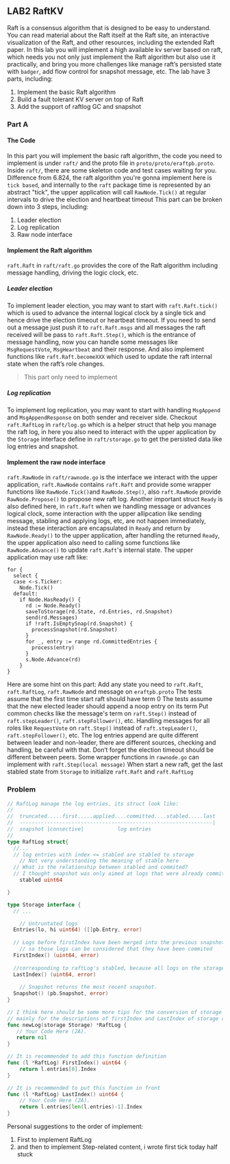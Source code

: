 ## LAB2 RaftKV
Raft is a consensus algorithm that is designed to be easy to understand. You can read material about the Raft itself at the Raft site, an interactive visualization of the Raft, and other resources, including the extended Raft paper. 
In this lab you will implement a high available kv server based on raft,  which needs you not only just implement the Raft algorithm but also use it practically, and bring you more challenges like manage raft’s persisted state with `badger`, add flow control for snapshot message, etc.
The lab have 3 parts, including:
1. Implement the basic Raft algorithm
2. Build a fault tolerant KV server on top of Raft
3. Add the support of raftlog GC and snapshot 

### Part A
#### The Code
In this part you will implement the basic raft algorithm, the code you need to implement is under `raft/` and the proto file in `proto/proto/eraftpb.proto`. Inside `raft/`, there are some skeleton code and test cases waiting for you. Difference from 6.824,  the raft algorithm you're gonna implement here is `tick based`, and internally to the `raft` package time is represented by an abstract "tick", the upper application will call `RawNode.Tick()` at regular intervals to drive the election and heartbeat timeout
This part can be broken down into 3 steps, including:

1. Leader election
2. Log replication
3. Raw node interface

#### Implement the Raft algorithm
`raft.Raft` in `raft/raft.go` provides the core of the Raft algorithm including message handling, driving the logic clock, etc.
#####  Leader election
To implement leader election, you may want to start with `raft.Raft.tick()` which is used to advance the internal logical clock by a single tick and hence drive the election timeout or heartbeat timeout. If you need to send out a message just push it to `raft.Raft.msgs` and all messages the raft received will be pass to `raft.Raft.Step()`, which  is the entrance of message handling, now you can handle some messages like `MsgRequestVote`, `MsgHeartbeat`  and their response. And also implement functions like `raft.Raft.becomeXXX` which used to update the raft internal state when the raft’s role changes.

> This part only need to implement

##### Log replication
To implement log replication, you may want to start with handling `MsgAppend` and `MsgAppendResponse` on both sender and receiver side. Checkout `raft.RaftLog` in `raft/log.go` which is a helper struct that help you manage the raft log, in here you also need to interact with the upper application by the `Storage` interface define in `raft/storage.go` to get the persisted data like log entries and snapshot.
#### Implement the raw node interface
`raft.RawNode` in `raft/rawnode.go` is the interface we interact with the upper application, `raft.RawNode` contains `raft.Raft` and provide some wrapper functions like `RawNode.Tick()`and `RawNode.Step()`, also `raft.RawNode` provide `RawNode.Propose()` to propose new raft log. Another important struct `Ready` is also defined here, in `raft.Raft` when we handling message or advances logical clock, some interaction with the upper allipcation like sending message, stabling and applying logs, etc, are not happen immediately, instead these interaction are encapsulated in `Ready` and return by `RawNode.Ready()` to the upper application, after handling the returned `Ready`, the upper application also need to calling some functions like `RawNode.Advance()` to update `raft.Raft`'s internal state.
The upper application may use raft like:
```
for {
  select {
  case <-s.Ticker:
    Node.Tick()
  default:
    if Node.HasReady() {
      rd := Node.Ready()
      saveToStorage(rd.State, rd.Entries, rd.Snapshot)
      send(rd.Messages)
      if !raft.IsEmptySnap(rd.Snapshot) {
        processSnapshot(rd.Snapshot)
      }
      for _, entry := range rd.CommittedEntries {
        process(entry)
      }
      s.Node.Advance(rd)
    }
}
```
Here are some hint on this part:
Add any state you need to `raft.Raft`, `raft.RaftLog`, `raft.RawNode` and message on `eraftpb.proto`
The tests assume that the first time start raft should have term 0
The tests assume that the new elected leader should append a noop entry on its term
Put common checks like the message's term on `raft.Step()` instead of  `raft.stepLeader()`, `raft.stepFollower()`, etc.
Handling messages for all roles like `RequestVote` on `raft.Step()` instead of  `raft.stepLeader()`, `raft.stepFollower()`, etc.
The log entries append are quite different between leader and non-leader, there are different sources, checking and handling, be careful with that.
Don’t forget the election timeout should be different between peers.
Some wrapper functions in `rawnode.go` can implement with `raft.Step(local message)`
When start a new raft, get the last stabled state from `Storage` to initialize `raft.Raft` and `raft.RaftLog`





### Problem

```go
// RaftLog manage the log entries, its struct look like:
//
//  truncated.....first.....applied....committed....stabled.....last
//  ---------------------------------------------------------------|
//  snapshot |consective|           log entries
//
type RaftLog struct{
  //...
  // log entries with index <= stabled are stabled to storage
	// Not very understanding the meaning of stable here
  // What is the relationship between stabled and commited?
  // I thought snapshot was only aimed at logs that were already commited.
	stabled uint64

}

type Storage interface {
  // ...

	// Untruntated logs
  Entries(lo, hi uint64) ([]pb.Entry, error)
	
  // Logs before firstIndex have been merged into the previous snapshot
	// so those logs can be considered that they have been commited
  FirstIndex() (uint64, error)
  
  //corresponding to raftLog's stabled, because all logs on the storage have been persisted
  LastIndex() (uint64, error)
  
	// Snapshot returns the most recent snapshot.
  Snapshot() (pb.Snapshot, error)
}

// I think here should be some more tips for the conversion of storage and RaftLog
// mainly for the descriptions of firstIndex and LastIndex of storage can be associated with RaftLog.
func newLog(storage Storage) *RaftLog {
   // Your Code Here (2A).
   return nil
}

// It is recommended to add this function definition
func (l *RaftLog) FirstIndex() uint64 {
	return l.entries[0].Index
}

// It is recommended to put this function in front
func (l *RaftLog) LastIndex() uint64 {
	// Your Code Here (2A).
	return l.entries[len(l.entries)-1].Index
}

```

Personal suggestions to the order of implement:
1. First to implement RaftLog 
2. and then to implement Step-related content, i wrote first tick today half stuck